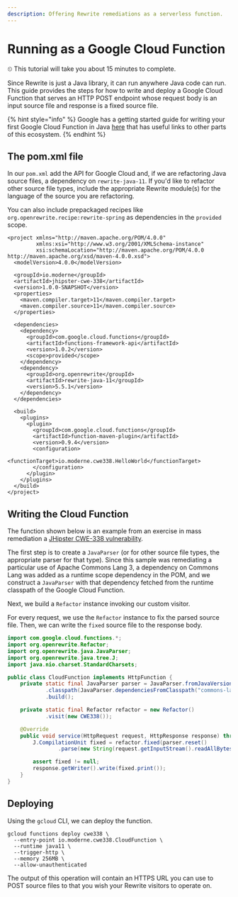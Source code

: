 ```yaml
---
description: Offering Rewrite remediations as a serverless function.
---
```


# Running as a Google Cloud Function

⏲ This tutorial will take you about 15 minutes to complete.

Since Rewrite is just a Java library, it can run anywhere Java code can run. This guide provides the steps for how to write and deploy a Google Cloud Function that serves an HTTP POST endpoint whose request body is an input source file and response is a fixed source file.

{% hint style="info" %}
Google has a getting started guide for writing your first Google Cloud Function in Java [here](https://cloud.google.com/functions/docs/first-java) that has useful links to other parts of this ecosystem.
{% endhint %}

## The pom.xml file

In our `pom.xml` add the API for Google Cloud and, if we are refactoring Java source files, a dependency on `rewrite-java-11`. If you'd like to refactor other source file types, include the appropriate Rewrite module\(s\) for the language of the source you are refactoring.

You can also include prepackaged recipes like `org.openrewrite.recipe:rewrite-spring` as dependencies in the `provided` scope.

```markup
<project xmlns="http://maven.apache.org/POM/4.0.0"
         xmlns:xsi="http://www.w3.org/2001/XMLSchema-instance"
         xsi:schemaLocation="http://maven.apache.org/POM/4.0.0 http://maven.apache.org/xsd/maven-4.0.0.xsd">
  <modelVersion>4.0.0</modelVersion>

  <groupId>io.moderne</groupId>
  <artifactId>jhipster-cwe-338</artifactId>
  <version>1.0.0-SNAPSHOT</version>
  <properties>
    <maven.compiler.target>11</maven.compiler.target>
    <maven.compiler.source>11</maven.compiler.source>
  </properties>

  <dependencies>
    <dependency>
      <groupId>com.google.cloud.functions</groupId>
      <artifactId>functions-framework-api</artifactId>
      <version>1.0.2</version>
      <scope>provided</scope>
    </dependency>
    <dependency>
      <groupId>org.openrewrite</groupId>
      <artifactId>rewrite-java-11</groupId>
      <version>5.5.1</version>
    </dependency>
  </dependencies>

  <build>
    <plugins>
      <plugin>
        <groupId>com.google.cloud.functions</groupId>
        <artifactId>function-maven-plugin</artifactId>
        <version>0.9.4</version>
        <configuration>
          <functionTarget>io.moderne.cwe338.HelloWorld</functionTarget>
        </configuration>
      </plugin>
    </plugins>
  </build>
</project>
```

## Writing the Cloud Function

The function shown below is an example from an exercise in mass remediation a [JHipster CWE-338 vulnerability](https://github.com/moderneinc/jhipster-cwe-338).

The first step is to create a `JavaParser` \(or for other source file types, the appropriate parser for that type\). Since this sample was remediating a particular use of Apache Commons Lang 3, a dependency on Commons Lang was added as a runtime scope dependency in the POM, and we construct a `JavaParser` with that dependency fetched from the runtime classpath of the Google Cloud Function.

Next, we build a `Refactor` instance invoking our custom visitor.

For every request, we use the `Refactor` instance to fix the parsed source file. Then, we can write the `fixed` source file to the response body.

```java
import com.google.cloud.functions.*;
import org.openrewrite.Refactor;
import org.openrewrite.java.JavaParser;
import org.openrewrite.java.tree.J;
import java.nio.charset.StandardCharsets;

public class CloudFunction implements HttpFunction {
    private static final JavaParser parser = JavaParser.fromJavaVersion()
            .classpath(JavaParser.dependenciesFromClasspath("commons-lang3"))
            .build();

    private static final Refactor refactor = new Refactor()
            .visit(new CWE338());

    @Override
    public void service(HttpRequest request, HttpResponse response) throws Exception {
        J.CompilationUnit fixed = refactor.fixed(parser.reset()
                .parse(new String(request.getInputStream().readAllBytes(), Charsets.UTF_8));

        assert fixed != null;
        response.getWriter().write(fixed.print());
    }
}
```

## Deploying

Using the `gcloud` CLI, we can deploy the function.

```text
gcloud functions deploy cwe338 \
  --entry-point io.moderne.cwe338.CloudFunction \
  --runtime java11 \
  --trigger-http \
  --memory 256MB \
  --allow-unauthenticated
```

The output of this operation will contain an HTTPS URL you can use to POST source files to that you wish your Rewrite visitors to operate on.

